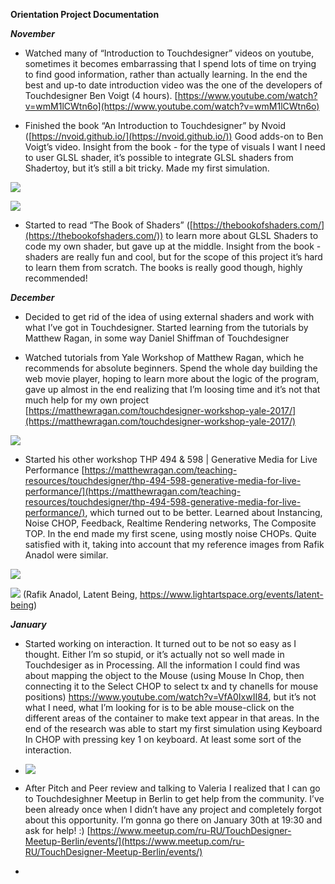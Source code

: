 **Orientation Project Documentation**



  

***November***

  

-   Watched many of “Introduction to Touchdesigner” videos on youtube, sometimes it becomes embarrassing that I spend lots of time on trying to find good information, rather than actually learning. In the end the best and up-to date introduction video was the one of the developers of Touchdesigner Ben Voigt (4 hours). [https://www.youtube.com/watch?v=wmM1lCWtn6o](https://www.youtube.com/watch?v=wmM1lCWtn6o)
    

  

-   Finished the book “An Introduction to Touchdesigner” by Nvoid ([https://nvoid.github.io/](https://nvoid.github.io/)) Good adds-on to Ben Voigt’s video. Insight from the book - for the type of visuals I want I need to user GLSL shader, it’s possible to integrate GLSL shaders from Shadertoy, but it’s still a bit tricky. Made my first simulation.

![](https://lh6.googleusercontent.com/2rAmX7Q9lvRhiSeRjsavv1KwQ7wf_ZVjXrlvC35idhDRmoQ9Vfumu68HP3C8cA5Lzp42u1wUv6UNEfq6DYGKwL0WuJG7GCacQ9DLQgK7kf3uOm8XhjT__XM4a9Npaq4htaDSk_NZ)

![](https://lh3.googleusercontent.com/jhMwZwbUTK06G2TjLEqasBCVimSePiC8_1qiqBTYo8CkyNnb21QmzySus1MPF2QSQ4-v8SSOO-BJlFCjeg_9acUJ9xP0ySxS4Wadivujsn-0HMmQSOWVa2hJ0cG6Quia9rM7V8iY)

  

-   Started to read “The Book of Shaders” ([https://thebookofshaders.com/](https://thebookofshaders.com/)) to learn more about GLSL Shaders to code my own shader, but gave up at the middle. Insight from the book - shaders are really fun and cool, but for the scope of this project it’s hard to learn them from scratch. The books is really good though, highly recommended!

  

***December***

  

-   Decided to get rid of the idea of using external shaders and work with what I’ve got in Touchdesigner. Started learning from the tutorials by Matthew Ragan, in some way Daniel Shiffman of Touchdesigner
    

  

-   Watched tutorials from Yale Workshop of Matthew Ragan, which he recommends for absolute beginners. Spend the whole day building the web movie player, hoping to learn more about the logic of the program, gave up almost in the end realizing that I’m loosing time and it’s not that much help for my own project [https://matthewragan.com/touchdesigner-workshop-yale-2017/](https://matthewragan.com/touchdesigner-workshop-yale-2017/)
    

![](https://lh4.googleusercontent.com/HdJhQsysEYAoGMqLPLQc6jCU-35vhiLGL7XWP3DwgKmGNAQJflQahR2ubJN0ppLwmbfxcjU9eFg0ics1ibKl_F1oShb-mV60PQdv8sOQgrxnrUY82TK01Tce56So6ApNCSn5B-vQ)

  

-   Started his other workshop THP 494 & 598 | Generative Media for Live Performance [https://matthewragan.com/teaching-resources/touchdesigner/thp-494-598-generative-media-for-live-performance/](https://matthewragan.com/teaching-resources/touchdesigner/thp-494-598-generative-media-for-live-performance/), which turned out to be better. Learned about Instancing, Noise CHOP, Feedback, Realtime Rendering networks, The Composite TOP. In the end made my first scene, using mostly noise CHOPs. Quite satisfied with it, taking into account that my reference images from Rafik Anadol were similar.
    
   ![](https://lh6.googleusercontent.com/b9wT_aS_GsiFNYtu2z0q4NYXvXkCGHR-jclQm2G2xFTfRi79B5JZf1xm9Mo--5HiuQeH11zifIB1Bp8ZVVafs9RiZ9TPS7FWfrRVlwA_-jq4fIIogKuhogw6eXgbaBroO1P0dPtb)
    
  ![](https://lh3.googleusercontent.com/sIlM--7wbA2FT2-my0rBOcvD98x8HVxGc_vqJqBKMRSm_SOIk7l4D7TZNDDTBJ3VEwlD8XO6LVCMcjQyLsWU52O7d-j0XYyrqEdwU7A2Kig9O14bLoN7qdyYlfO04fP_VL8GOon8)
    (Rafik Anadol, Latent Being, https://www.lightartspace.org/events/latent-being)

  

***January***

  

-   Started working on interaction. It turned out to be not so easy as I thought. Either I’m so stupid, or it’s actually not so well made in Touchdesiger as in Processing. All the information I could find was about mapping the object to the Mouse (using Mouse In Chop, then connecting it to the Select CHOP to select tx and ty chanells for mouse positions) https://www.youtube.com/watch?v=VfA0IxwII84, but it’s not what I need, what I’m looking for is to be able mouse-click on the different areas of the container to make text appear in that areas. In the end of the research was able to start my first simulation using Keyboard In CHOP with pressing key 1 on keyboard. At least some sort of the interaction.
    
-   ![](https://lh3.googleusercontent.com/iLxbxUrm0E-f880n8q3px8nNAX2KHZr-f4HSlTnmVd4D-Q5KJDSXLFBveNlyGmkaGkM_1DrTKhpvTopcYtYK6vaM0QZ6aCuJqTBehAVeqGxMWhQQiq8q64Wt6BlSBMg8F80U9-VM)
    

    
-   After Pitch and Peer review and talking to Valeria I realized that I can go to Touchdesighner Meetup in Berlin to get help from the community. I’ve been already once when I didn’t have any project and completely forgot about this opportunity. I’m gonna go there on January 30th at 19:30 and ask for help! :) [https://www.meetup.com/ru-RU/TouchDesigner-Meetup-Berlin/events/](https://www.meetup.com/ru-RU/TouchDesigner-Meetup-Berlin/events/)
    
-
